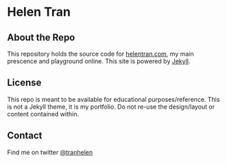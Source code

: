 Helen Tran
=========

About the Repo
---------
This repository holds the source code for [helentran.com](http://helentran.com), my main prescence and playground online. This site is powered by [Jekyll](http://jekyllrb.com/).

License
---------
This repo is meant to be available for educational purposes/reference. This is not a Jekyll theme, it is my portfolio. Do not re-use the design/layout or content contained within.

Contact
---------
Find me on twitter [@tranhelen](http://twitter.com/tranhelen)